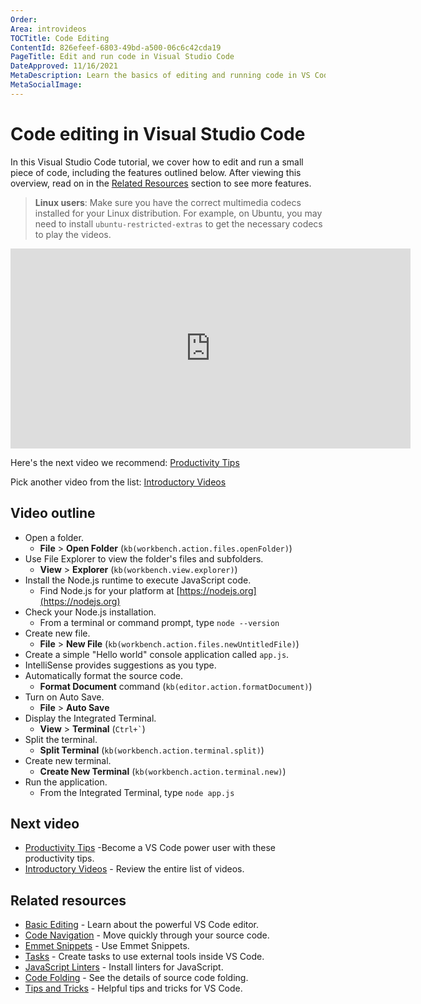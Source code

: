 ```yaml
---
Order:
Area: introvideos
TOCTitle: Code Editing
ContentId: 826efeef-6803-49bd-a500-06c6c42cda19
PageTitle: Edit and run code in Visual Studio Code
DateApproved: 11/16/2021
MetaDescription: Learn the basics of editing and running code in VS Code.
MetaSocialImage:
---
```


# Code editing in Visual Studio Code

In this Visual Studio Code tutorial, we cover how to edit and run a small piece of code, including the features outlined below. After viewing this overview, read on in the [Related Resources](/docs/introvideos/codeediting.md#related-resources) section to see more features.

> **Linux users**: Make sure you have the correct multimedia codecs installed for your Linux distribution. For example, on Ubuntu, you may need to install `ubuntu-restricted-extras` to get the necessary codecs to play the videos.

<iframe src="https://www.microsoft.com/videoplayer/embed/RE4M6Vx" width="640" height="320" allowFullScreen="true" frameBorder="0" title="Code editing in Visual Studio Code"></iframe>

Here's the next video we recommend: [Productivity Tips](/docs/introvideos/productivity.md)

Pick another video from the list: [Introductory Videos](/docs/getstarted/introvideos.md)

## Video outline

- Open a folder.
  - **File** > **Open Folder** (`kb(workbench.action.files.openFolder)`)
- Use File Explorer to view the folder's files and subfolders.
  - **View** > **Explorer** (`kb(workbench.view.explorer)`)
- Install the Node.js runtime to execute JavaScript code.
  - Find Node.js for your platform at [https://nodejs.org](https://nodejs.org)
- Check your Node.js installation.
  - From a terminal or command prompt, type `node --version`
- Create new file.
  - **File** > **New File** (`kb(workbench.action.files.newUntitledFile)`)
- Create a simple "Hello world" console application called `app.js`.
- IntelliSense provides suggestions as you type.
- Automatically format the source code.
  - **Format Document** command (`kb(editor.action.formatDocument)`)
- Turn on Auto Save.
  - **File** > **Auto Save**
- Display the Integrated Terminal.
  - **View** > **Terminal** (`` Ctrl+` ``)
- Split the terminal.
  - **Split Terminal** (`kb(workbench.action.terminal.split)`)
- Create new terminal.
  - **Create New Terminal** (`kb(workbench.action.terminal.new)`)
- Run the application.
  - From the Integrated Terminal, type `node app.js`

## Next video

- [Productivity Tips](/docs/introvideos/productivity.md) -Become a VS Code power user with these productivity tips.
- [Introductory Videos](/docs/getstarted/introvideos.md) - Review the entire list of videos.

## Related resources

- [Basic Editing](/docs/editor/codebasics.md) - Learn about the powerful VS Code editor.
- [Code Navigation](/docs/editor/editingevolved.md) - Move quickly through your source code.
- [Emmet Snippets](/docs/languages/html.md#emmet-snippets) - Use Emmet Snippets.
- [Tasks](/docs/editor/tasks.md) - Create tasks to use external tools inside VS Code.
- [JavaScript Linters](/docs/languages/javascript.md#linters) - Install linters for JavaScript.
- [Code Folding](/docs/editor/codebasics.md#folding) - See the details of source code folding.
- [Tips and Tricks](/docs/getstarted/tips-and-tricks.md) - Helpful tips and tricks for VS Code.
